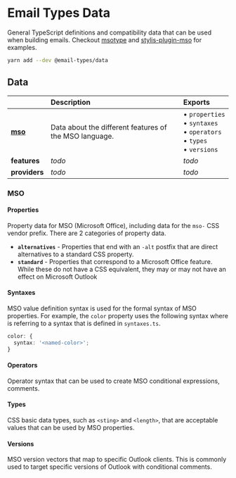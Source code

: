 [msotype]:
  https://github.com/email-types/email-types/tree/master/packages/msotype
[stylis-plugin-mso]:
  https://github.com/email-types/email-types/tree/master/packages/stylis-plugin-mso

# Email Types Data

General TypeScript definitions and compatibility data that can be used when
building emails. Checkout [msotype] and [stylis-plugin-mso] for examples.

```sh
yarn add --dev @email-types/data
```

## Data

|                 | Description                                            | Exports                                                                              |
| :-------------- | :----------------------------------------------------- | :----------------------------------------------------------------------------------- |
| [**mso**](#mso) | Data about the different features of the MSO language. | • `properties` <br> • `syntaxes` <br> • `operators` <br> • `types` <br> • `versions` | `AlternativePropertiesHyphen` |
| **features**    | _todo_                                                 | _todo_                                                                               |
| **providers**   | _todo_                                                 | _todo_                                                                               |

### MSO

#### Properties

Property data for MSO (Microsoft Office), including data for the `mso-` CSS
vendor prefix. There are 2 categories of property data.

- **`alternatives`** - Properties that end with an `-alt` postfix that are
  direct alternatives to a standard CSS property.
- **`standard`** - Properties that correspond to a Microsoft Office feature.
  While these do not have a CSS equivalent, they may or may not have an effect
  on Microsoft Outlook

#### Syntaxes

MSO value definition syntax is used for the formal syntax of MSO properties. For
example, the `color` property uses the following syntax where <named-color> is
referring to a syntax that is defined in `syntaxes.ts`.

```ts
color: {
  syntax: '<named-color>';
}
```

#### Operators

Operator syntax that can be used to create MSO conditional expressions,
comments.

#### Types

CSS basic data types, such as `<sting>` and `<length>`, that are acceptable
values that can be used by MSO properties.

#### Versions

MSO version vectors that map to specific Outlook clients. This is commonly used
to target specific versions of Outlook with conditional comments.
